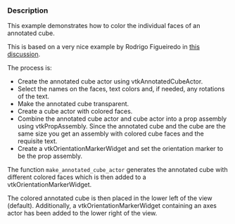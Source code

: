 ### Description

This example demonstrates how to color the individual faces of an annotated cube.

This is based on a very nice example by Rodrigo Figueiredo
  in [this discussion](https://discourse.vtk.org/t/colors-of-vtkannotatedcubeactor-faces-with-vtkorientationmarkerwidget/934/1).

The process is:

- Create the annotated cube actor using vtkAnnotatedCubeActor.
- Select the names on the faces, text colors and, if needed, any rotations of the text.
- Make the annotated cube transparent.
- Create a cube actor with colored faces.
- Combine the annotated cube actor and cube actor into a prop assembly using vtkPropAssembly. Since the annotated cube and the cube are the same size you get an assembly with colored cube faces and the requisite text.
- Create a vtkOrientationMarkerWidget and set the orientation marker to be the prop assembly.

The function `make_annotated_cube_actor` generates the annotated cube with different colored faces which is then added to a vtkOrientationMarkerWidget.

The colored annotated cube is then placed in the lower left of the view (default). Additionally, a vtkOrientationMarkerWidget containing an axes actor has been added to the lower right of the view.
